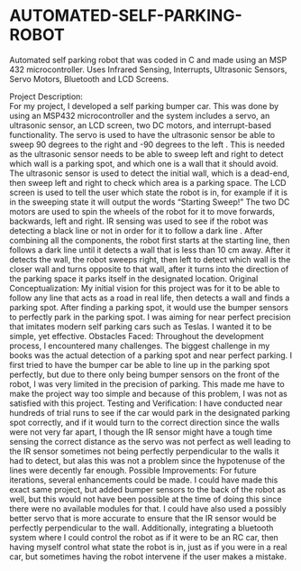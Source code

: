 # AUTOMATED-SELF-PARKING-ROBOT
Automated self parking robot that was coded in C and made using an MSP 432 microcontroller. Uses Infrared Sensing, Interrupts, Ultrasonic Sensors, Servo Motors, Bluetooth and LCD Screens. 

Project Description:  
For my project, I developed a self parking bumper car. This was done by using an MSP432 
microcontroller and the system includes a servo, an ultrasonic sensor, an LCD screen, two DC 
motors, and interrupt-based functionality.  The servo is used to have the ultrasonic sensor be able 
to sweep 90 degrees to the right and -90 degrees to the left . This is needed as the 
ultrasonic sensor needs to be able to sweep left and right to detect which wall is a parking spot, 
and which one is a wall that it should avoid. The ultrasonic sensor is used to detect the initial 
wall, which is a dead-end, then sweep left and right to check which area is a parking space. 
The LCD screen is used to tell the user which state the robot is in, for example if 
it is in the sweeping state it will output the words “Starting Sweep!” The two DC motors are used 
to spin the wheels of the robot for it to move forwards, backwards, left and right. IR sensing was 
used to see if the robot was detecting a black line or not in order for it to follow a dark line . 
After combining all the components, the robot first starts at the starting line, then 
follows a dark line until it detects a wall that is less than 10 cm away. After it detects the wall, 
the robot sweeps right, then left to detect which wall is the closer wall and turns opposite to that 
wall, after it turns into the direction of the parking space it parks itself in the designated location. 
Original Conceptualization: 
My initial vision for this project was for it to be able to follow any line that acts as a road in real 
life, then detects a wall and finds a parking spot. After finding a parking spot, it would use the 
bumper sensors to perfectly park in the parking spot. I was aiming for near perfect precision that 
imitates modern self parking cars such as Teslas. I wanted it to be simple, yet effective. 
Obstacles Faced: 
Throughout the development process, I encountered many challenges. The biggest challenge in 
my books was the actual detection of a parking spot and near perfect parking. I first tried to have 
the bumper car be able to line up in the parking spot perfectly, but due to there only being 
bumper sensors on the front of the robot, I was very limited in the precision of parking. This 
made me have to make the project way too simple and because of this problem, I was not as 
satisfied with this project. 
Testing and Verification: 
I have conducted near hundreds of trial runs to see if the car would park in the designated 
parking spot correctly, and if it would turn to the correct direction since the walls were not very 
far apart, I though the IR sensor might have a tough time sensing the correct distance as the servo 
was not perfect as well leading to the IR sensor sometimes not being perfectly perpendicular to 
the walls it had to detect, but alas this was not a problem since the hypotenuse of the lines were 
decently far enough. 
Possible Improvements: 
For future iterations, several enhancements could be made. I could have made this exact same 
project, but added bumper sensors to the back of the robot as well, but this would not have been 
possible at the time of doing this since there were no available modules for that. I could have 
also used a possibly better servo that is more accurate to ensure that the IR sensor would be 
perfectly perpendicular to the wall. Additionally, integrating a bluetooth system where I could 
control the robot as if it were to be an RC car, then having myself control what state the robot is 
in, just as if you were in a real car, but sometimes having the robot intervene if the user makes a 
mistake.
